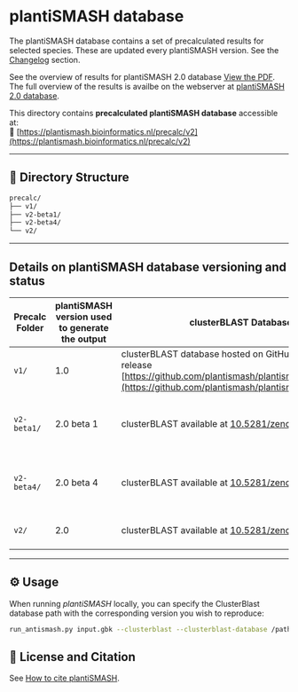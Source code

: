 # plantiSMASH database

The plantiSMASH database contains a set of precalculated results for selected species. These are updated every plantiSMASH version. See the [Changelog](../changelog/index.md) section. 

See the overview of results for plantiSMASH 2.0 database [View the PDF](../assets/images/BGCcount_tree_v2.pdf). The full overview of the results is availbe on the webserver at [plantiSMASH 2.0 database](https://plantismash.bioinformatics.nl/precalc/v2/). 

This directory contains **precalculated plantiSMASH database** accessible at:  
🔗 [https://plantismash.bioinformatics.nl/precalc/v2](https://plantismash.bioinformatics.nl/precalc/v2)

---

## 📁 Directory Structure

```bash
precalc/
├── v1/
├── v2-beta1/
├── v2-beta4/
└── v2/
```

---

## Details on plantiSMASH database versioning and status 

| Precalc Folder | plantiSMASH version used to generate the output | clusterBLAST Database used | Public Release Date | Nr. of genomes | Notes | Status (Public or Archived) | 
|----------------|---------------------|------------------------|--------------|--------------|-------------|--------|
| `v1/` | 1.0 | clusterBLAST database hosted on GitHub plantiSMASH 1.0 release [https://github.com/plantismash/plantismash/releases/tag/1.0](https://github.com/plantismash/plantismash/releases/tag/1.0) | DATE | 49 | Coexpress module results available in Arabidopsis thaliana [https://plantismash.bioinformatics.nl/precalc/v1/Arabidopsis_thaliana/](https://plantismash.bioinformatics.nl/precalc/v1/Arabidopsis_thaliana/) | Public in the plantiSMASH database [https://plantismash.bioinformatics.nl/precalc/v1](https://plantismash.bioinformatics.nl/precalc/v1) | 
| `v2-beta1/` | 2.0 beta 1 | clusterBLAST available at [10.5281/zenodo.16927685](https://zenodo.org/records/16927685) | DATE | 49 | NOTES | Public in the plantiSMASH database [https://plantismash.bioinformatics.nl/precalc/v2-beta1](https://plantismash.bioinformatics.nl/precalc/v2-beta1) |
| `v2-beta4/` | 2.0 beta 4 | clusterBLAST available at [10.5281/zenodo.17178066](https://zenodo.org/records/17178066) | DATE | 387 | NOTES | Public in the plantiSMASH database [https://plantismash.bioinformatics.nl/precalc/v2-beta4](https://plantismash.bioinformatics.nl/precalc/v2-beta4) |
| `v2/` | 2.0 | clusterBLAST available at [10.5281/zenodo.17396002](https://zenodo.org/records/17396002) | Public stable release | 430 | TFBS module results available in Arabidopsis thaliana for 1*10-4 p-value  and 500 bp window scanning size. | Public in the plantiSMASH database [https://plantismash.bioinformatics.nl/precalc/v2](https://plantismash.bioinformatics.nl/precalc/v2)  | 

---

## ⚙️ Usage

When running *plantiSMASH* locally, you can specify the ClusterBlast database path with the corresponding version you wish to reproduce:

```bash
run_antismash.py input.gbk --clusterblast --clusterblast-database /path/to/precalc/clusterblastdb/
```


## 📄 License and Citation

See [How to cite plantiSMASH](https://plantismash.github.io/documentation/about/#how-to-cite). 